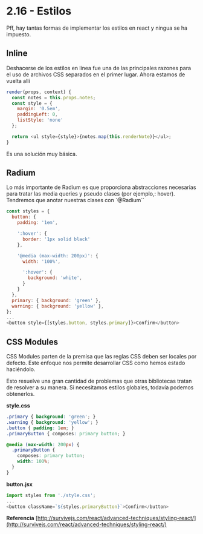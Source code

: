 # 2.16 - Estilos

Pff, hay tantas formas de implementar los estilos en react y ningua se ha impuesto.

## Inline

Deshacerse de los estilos en línea fue una de las principales razones para el uso de archivos CSS separados en el primer lugar. Ahora estamos de vuelta allí

```javascript
render(props, context) {
  const notes = this.props.notes;
  const style = {
    margin: '0.5em',
    paddingLeft: 0,
    listStyle: 'none'
  };

  return <ul style={style}>{notes.map(this.renderNote)}</ul>;
}
```

Es una solución muy básica.

## Radium

Lo más importante de Radium es que proporciona abstracciones necesarias para tratar las media queries y pseudo clases \(por ejemplo,: hover\). Tendremos que anotar nuestras clases con \`@Radium\`\`

```javascript
const styles = {
  button: {
    padding: '1em',

    ':hover': {
      border: '1px solid black'
    },

    '@media (max-width: 200px)': {
      width: '100%',

      ':hover': {
        background: 'white',
      }
    }
  },
  primary: { background: 'green' },
  warning: { background: 'yellow' },
};
...
<button style={[styles.button, styles.primary]}>Confirm</button>
```

## CSS Modules

CSS Modules parten de la premisa que las reglas CSS deben ser locales por defecto. Este enfoque nos permite desarrollar CSS como hemos estado haciéndolo.

Esto resuelve una gran cantidad de problemas que otras bibliotecas tratan de resolver a su manera. Si necesitamos estilos globales, todavía podemos obtenerlos.

**style.css**

```css
.primary { background: 'green'; }
.warning { background: 'yellow'; }
.button { padding: 1em; }
.primaryButton { composes: primary button; }

@media (max-width: 200px) {
  .primaryButton {
    composes: primary button;
    width: 100%;
  }
}
```

**button.jsx**

```javascript
import styles from './style.css';
...
<button className=`${styles.primaryButton}`>Confirm</button>
```

**Referencia** [http://survivejs.com/react/advanced-techniques/styling-react/](http://survivejs.com/react/advanced-techniques/styling-react/)

